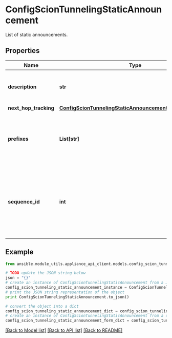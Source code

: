# ConfigScionTunnelingStaticAnnouncement

List of static announcements.

## Properties

Name | Type | Description | Notes
------------ | ------------- | ------------- | -------------
**description** | **str** | Description, or comment, for the target. | [optional] 
**next_hop_tracking** | [**ConfigScionTunnelingStaticAnnouncementNextHopTracking**](ConfigScionTunnelingStaticAnnouncementNextHopTracking.md) |  | [optional] 
**prefixes** | **List[str]** | The IP prefixes that are statically configured and advertised via SGRP | 
**sequence_id** | **int** | The sequence ID defines the order of the static route entries. The sequence ID must be unique for each entry. | 

## Example

```python
from ansible.module_utils.appliance_api_client.models.config_scion_tunneling_static_announcement import ConfigScionTunnelingStaticAnnouncement

# TODO update the JSON string below
json = "{}"
# create an instance of ConfigScionTunnelingStaticAnnouncement from a JSON string
config_scion_tunneling_static_announcement_instance = ConfigScionTunnelingStaticAnnouncement.from_json(json)
# print the JSON string representation of the object
print ConfigScionTunnelingStaticAnnouncement.to_json()

# convert the object into a dict
config_scion_tunneling_static_announcement_dict = config_scion_tunneling_static_announcement_instance.to_dict()
# create an instance of ConfigScionTunnelingStaticAnnouncement from a dict
config_scion_tunneling_static_announcement_form_dict = config_scion_tunneling_static_announcement.from_dict(config_scion_tunneling_static_announcement_dict)
```
[[Back to Model list]](../README.md#documentation-for-models) [[Back to API list]](../README.md#documentation-for-api-endpoints) [[Back to README]](../README.md)


